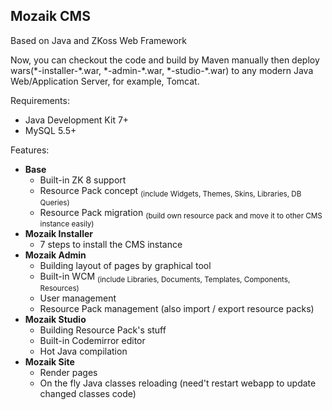 Mozaik CMS
---
Based on Java and ZKoss Web Framework<br/>

Now, you can checkout the code and build by Maven manually then deploy wars(\*-installer-\*.war, \*-admin-\*.war, \*-studio-\*.war) to any modern Java Web/Application Server, for example, Tomcat.

Requirements:
 * Java Development Kit 7+
 * MySQL 5.5+
 
Features:

* **Base**
  * Built-in ZK 8 support
  * Resource Pack concept <sub>(include Widgets, Themes, Skins, Libraries, DB Queries)</sub>
  * Resource Pack migration <sub>(build own resource pack and move it to other CMS instance easily)</sub>
* **Mozaik Installer**
  * 7 steps to install the CMS instance
* **Mozaik Admin**
  * Building layout of pages by graphical tool
  * Built-in WCM <sub>(include Libraries, Documents, Templates, Components, Resources)</sub>
  * User management
  * Resource Pack management (also import / export resource packs)
* **Mozaik Studio**
  * Building Resource Pack's stuff
  * Built-in Codemirror editor
  * Hot Java compilation
* **Mozaik Site**
  * Render pages
  * On the fly Java classes reloading (need't restart webapp to update changed classes code)

